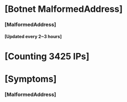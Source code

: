 # [Botnet MalformedAddress]
### [MalformedAddress]
#### [Updated every 2~3 hours]

# [Counting 3425 IPs]

# [Symptoms] 
###   [MalformedAddress]
